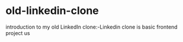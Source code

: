 # old-linkedin-clone
introduction to my  old LinkedIn clone:-Linkedin clone is basic frontend project us

